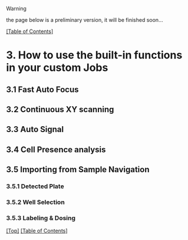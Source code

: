 > [!WARNING]
> the page below is a preliminary version, it will be finished soon...

[\[Table of Contents\]](README.md)

# 3. How to use the built-in functions in your custom Jobs

## 3.1 Fast Auto Focus

## 3.2 Continuous XY scanning

## 3.3 Auto Signal

## 3.4 Cell Presence analysis

## 3.5 Importing from Sample Navigation

### 3.5.1 Detected Plate

### 3.5.2 Well Selection

### 3.5.3 Labeling & Dosing

[\[Top\]](#3-how-to-use-the-built-in-functions-in-your-custom-jobs) [\[Table of Contents\]](README.md)